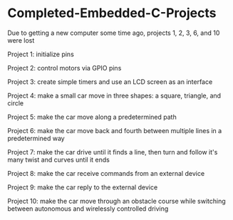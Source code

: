 # Completed-Embedded-C-Projects

Due to getting a new computer some time ago, projects 1, 2, 3, 6, and 10 were lost

Project 1: initialize pins  
  
Project 2: control motors via GPIO pins  
  
Project 3: create simple timers and use an LCD screen as an interface  
  
Project 4: make a small car move in three shapes: a square, triangle, and circle  
  
Project 5: make the car move along a predetermined path  
  
Project 6: make the car move back and fourth between multiple lines in a predetermined way  
  
Project 7: make the car drive until it finds a line, then turn and follow it's many twist and curves until it ends  
  
Project 8: make the car receive commands from an external device  
  
Project 9: make the car reply to the external device  
  
Project 10: make the car move through an obstacle course while switching between autonomous and wirelessly controlled driving
